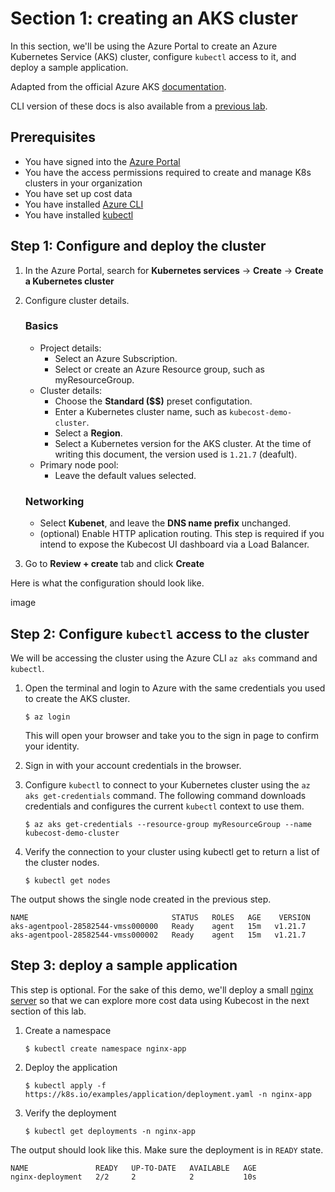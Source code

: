 # Section 1: creating an AKS cluster

In this section, we'll be using the Azure Portal to create an Azure Kubernetes Service (AKS) cluster, configure `kubectl` access to it, and deploy a sample application.

Adapted from the official Azure AKS [documentation](https://docs.microsoft.com/en-us/azure/aks/kubernetes-walkthrough-portal).

CLI version of these docs is also available from a [previous lab](https://github.com/Azure/kubernetes-hackfest/tree/master/labs/create-aks-cluster).

## Prerequisites

- You have signed into the [Azure Portal](https://portal.azure.com/)
- You have the access permissions required to create and manage K8s clusters in your organization
- You have set up cost data
- You have installed [Azure CLI](https://docs.microsoft.com/en-us/cli/azure/install-azure-cli?view=azure-cli-latest)
- You have installed [kubectl](https://kubernetes.io/docs/tasks/tools/)

## Step 1: Configure and deploy the cluster

1. In the Azure Portal, search for **Kubernetes services** -> **Create** -> **Create a Kubernetes cluster**
2. Configure cluster details.

    ### Basics

    - Project details:
        - Select an Azure Subscription.
        - Select or create an Azure Resource group, such as myResourceGroup.
    - Cluster details:
        - Choose the **Standard ($$)** preset configutation.
        - Enter a Kubernetes cluster name, such as `kubecost-demo-cluster`.
        - Select a **Region**.
        - Select a Kubernetes version for the AKS cluster. At the time of writing this document, the version used is `1.21.7` (deafult).
    - Primary node pool:
        - Leave the default values selected.

    ### Networking

    - Select **Kubenet**, and leave the **DNS name prefix** unchanged.
    - (optional) Enable HTTP aplication routing. This step is required if you intend to expose the Kubecost UI dashboard via a Load Balancer.

3. Go to **Review + create** tab and click **Create**

Here is what the configuration should look like.

image


## Step 2: Configure `kubectl` access to the cluster

We will be accessing the cluster using the Azure CLI `az aks` command and `kubectl`.

1. Open the terminal and login to Azure with the same credentials you used to create the AKS cluster.

    ```
    $ az login
    ```
    This will open your browser and take you to the sign in page to confirm your identity.

2. Sign in with your account credentials in the browser.

3. Configure `kubectl` to connect to your Kubernetes cluster using the `az aks get-credentials` command. The following command downloads credentials and configures the current `kubectl` context to use them.

    ```
    $ az aks get-credentials --resource-group myResourceGroup --name kubecost-demo-cluster
    ```
4. Verify the connection to your cluster using kubectl get to return a list of the cluster nodes.

    ```
    $ kubectl get nodes
    ```
The output shows the single node created in the previous step.

```
NAME                                STATUS   ROLES   AGE    VERSION
aks-agentpool-28582544-vmss000000   Ready    agent   15m   v1.21.7
aks-agentpool-28582544-vmss000002   Ready    agent   15m   v1.21.7
```

## Step 3: deploy a sample application

This step is optional. For the sake of this demo, we'll deploy a small [nginx server](https://k8s.io/examples/application/deployment.yaml ) so that we can explore more cost data using Kubecost in the next section of this lab.

1. Create a namespace

    ```
    $ kubectl create namespace nginx-app
    ```

2. Deploy the application

    ```
    $ kubectl apply -f https://k8s.io/examples/application/deployment.yaml -n nginx-app
    ```

3. Verify the deployment

    ```
    $ kubectl get deployments -n nginx-app
    ```

The output should look like this. Make sure the deployment is in `READY` state.

```
NAME               READY   UP-TO-DATE   AVAILABLE   AGE
nginx-deployment   2/2     2            2           10s
```
